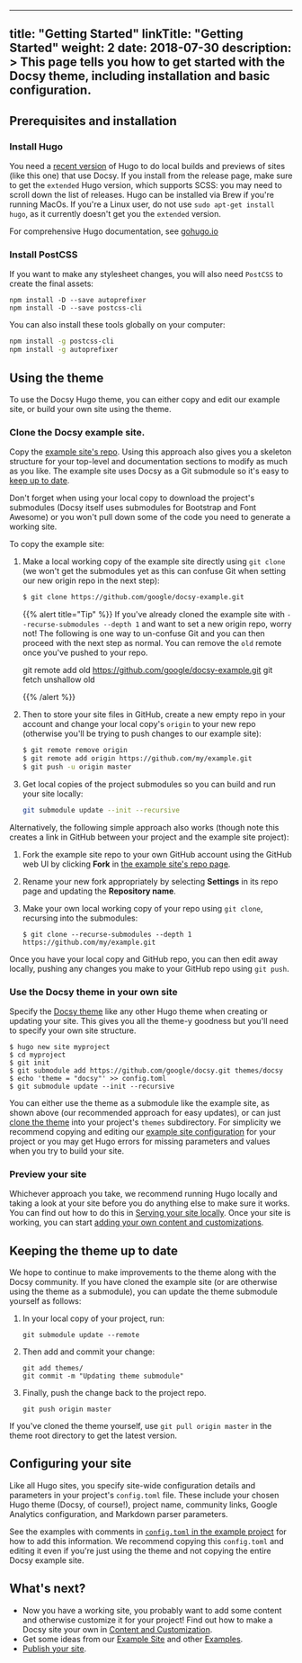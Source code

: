 
---
title: "Getting Started"
linkTitle: "Getting Started"
weight: 2
date: 2018-07-30
description: >
  This page tells you how to get started with the Docsy theme, including installation and basic configuration.
---


## Prerequisites and installation

### Install Hugo 

You need a [recent version](https://github.com/gohugoio/hugo/releases) of Hugo to do local builds and previews of sites (like this one) that use Docsy. If you install from the release page, make sure to get the `extended` Hugo version, which supports SCSS: you may need to scroll down the list of releases. Hugo can be installed via Brew if you're running MacOs. If you're a Linux user, do not use `sudo apt-get install hugo`, as it currently doesn't get you the `extended` version.

For comprehensive Hugo documentation, see [gohugo.io](https://gohugo.io/)

### Install PostCSS

If you want to make any stylesheet changes, you will also need `PostCSS` to create the final assets:

```
npm install -D --save autoprefixer
npm install -D --save postcss-cli
```

You can also install these tools globally on your computer:

```bash
npm install -g postcss-cli
npm install -g autoprefixer
```


## Using the theme

To use the Docsy Hugo theme, you can either copy and edit our example site, or build your own site using the theme.

### Clone the Docsy example site.

Copy the [example site's repo](https://github.com/google/docsy-example). Using this approach also gives you a skeleton structure for your top-level and documentation sections to modify as much as you like. The example site uses Docsy as a Git submodule so it's easy to [keep up to date](#keeping-the-theme-up-to-date). 

Don't forget when using your local copy to download the project's submodules (Docsy itself uses submodules for Bootstrap and Font Awesome) or you won't pull down some of the code you need to generate a working site.

To copy the example site:

1.  Make a local working copy of the example site directly using `git clone` (we won't get the submodules yet as this can confuse Git when setting our new origin repo in the next step):

    ```bash
    $ git clone https://github.com/google/docsy-example.git
    ```

    {{% alert title="Tip" %}}
If you've already cloned the example site with `--recurse-submodules --depth 1` and want to set a new origin repo, worry not! The following is one way to un-confuse Git and you can then proceed with the next step as normal. You can remove the `old` remote once you've pushed to your repo.

    git remote add old https://github.com/google/docsy-example.git
    git fetch unshallow old

    {{% /alert %}}

1.  Then to store your site files in GitHub, create a new empty repo in your account and change your local copy's `origin` to your new repo (otherwise you'll be trying to push changes to our example site):

    ```bash
    $ git remote remove origin
    $ git remote add origin https://github.com/my/example.git
    $ git push -u origin master
    ``` 
  
1. Get local copies of the project submodules so you can build and run your site locally:

    ```bash
    git submodule update --init --recursive
    ```

Alternatively, the following simple approach also works (though note this creates a link in GitHub between your project and the example site project):

1.  Fork the example site repo to your own GitHub account using the GitHub web UI by clicking **Fork** in [the example site's repo page](https://github.com/google/docsy-example). 
1.  Rename your new fork appropriately by selecting **Settings** in its repo page and updating the **Repository name**.
1.  Make your own local working copy of your repo using `git clone`, recursing into the submodules:

    ```
    $ git clone --recurse-submodules --depth 1 https://github.com/my/example.git
    ```

Once you have your local copy and GitHub repo, you can then edit away locally, pushing any changes you make to your GitHub repo using `git push`.

### Use the Docsy theme in your own site

Specify the [Docsy theme](https://github.com/google/docsy) like any other Hugo theme when creating or updating your site. This gives you all the theme-y goodness but you'll need to specify your own site structure. 

    $ hugo new site myproject
    $ cd myproject
    $ git init
    $ git submodule add https://github.com/google/docsy.git themes/docsy
    $ echo 'theme = "docsy"' >> config.toml
    $ git submodule update --init --recursive


You can either use the theme as a submodule like the example site, as shown above (our recommended approach for easy updates), or can just [clone the theme](https://gohugo.io/themes/installing-and-using-themes/#install-a-single-theme) into your project's `themes` subdirectory. For simplicity we recommend copying and editing our [example site configuration](#configuring-your-site) for your project or you may get Hugo errors for missing parameters and values when you try to build your site.

### Preview your site

Whichever approach you take, we recommend running Hugo locally and taking a look at your site before you do anything else to make sure it works. You can find out how to do this in [Serving your site locally](/docs/deployment/#serving-your-site-locally). Once your site is working, you can start [adding your own content and customizations](/docs/adding-content/).


## Keeping the theme up to date

We hope to continue to make improvements to the theme along with the Docsy community. If you have cloned the example site (or are otherwise using the theme as a submodule), you can update the theme submodule yourself as follows:

1. In your local copy of your project, run:

    ```
    git submodule update --remote
    ```
    
1. Then add and commit your change:

    ```
    git add themes/
    git commit -m "Updating theme submodule"
    ```

1. Finally, push the change back to the project repo.

    ```
    git push origin master
    ```
    
If you've cloned the theme yourself, use `git pull origin master` in the theme root directory to get the latest version.

## Configuring your site

Like all Hugo sites, you specify site-wide configuration details and parameters in your project's `config.toml` file. These include your chosen Hugo theme (Docsy, of course!), project name, community links, Google Analytics configuration, and Markdown parser parameters.

See the examples with comments in [`config.toml` in the example project](https://github.com/google/docsy-example/blob/master/config.toml) for how to add this information. We recommend copying this `config.toml` and editing it even if you're just using the theme and not copying the entire Docsy example site.

## What's next?

* Now you have a working site, you probably want to add some content and otherwise customize it for your project! Find out how to make a Docsy site your own in [Content and Customization](/docs/adding-content/).
* Get some ideas from our [Example Site](https://github.com/google/docsy-example) and other [Examples](/docs/examples/).
* [Publish your site](/docs/deployment/).


	

